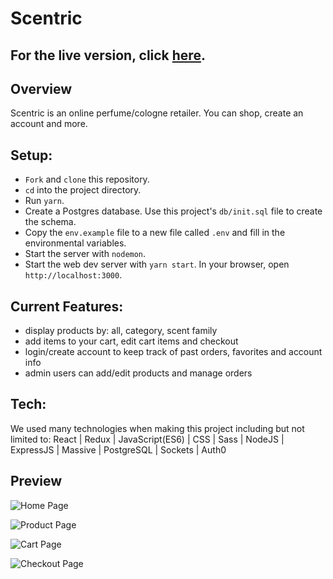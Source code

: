 # Scentric

## For the live version, click [here](http://scentric.store/).

## Overview
Scentric is an online perfume/cologne retailer. You can shop, create an account and more. 

## Setup:

* `Fork` and `clone` this repository.
* `cd` into the project directory.
* Run `yarn`.
* Create a Postgres database. Use this project's `db/init.sql` file to create the schema.
* Copy the `env.example` file to a new file called `.env` and fill in the environmental variables.
* Start the server with `nodemon`.
* Start the web dev server with `yarn start`. In your browser, open `http://localhost:3000`.

## Current Features:
- display products by: all, category, scent family
- add items to your cart, edit cart items and checkout 
- login/create account to keep track of past orders, favorites and account info
- admin users can add/edit products and manage orders

<!-- ## Upcoming Features:
-  -->

## Tech:
We used many technologies when making this project including but not limited to: React | Redux | JavaScript(ES6) | CSS | Sass | NodeJS | ExpressJS | Massive | PostgreSQL | Sockets | Auth0

## Preview
![Home Page](https://github.com/melodymennen/scentric/blob/master/assets/scentric-home.png)

![Product Page](https://github.com/melodymennen/scentric/blob/master/assets/scentric-product.png)

![Cart Page](https://github.com/melodymennen/scentric/blob/master/assets/scentric-cart.png)

![Checkout Page](https://github.com/melodymennen/scentric/blob/master/assets/scentric-checkout.png)
